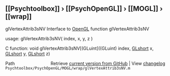 ## [[Psychtoolbox]] &#8250; [[PsychOpenGL]] &#8250; [[MOGL]] &#8250; [[wrap]]

glVertexAttrib3sNV  Interface to [OpenGL](OpenGL) function glVertexAttrib3sNV  
  
usage:  glVertexAttrib3sNV( index, x, y, z )  
  
C function:  void glVertexAttrib3sNV[(GLuint]((GLuint) index, [GLshort](GLshort) x, [GLshort](GLshort) y, [GLshort](GLshort) z)  




<div class="code_header" style="text-align:right;">
  <span style="float:left;">Path&nbsp;&nbsp;</span> <span class="counter">Retrieve <a href=
  "https://raw.github.com/Psychtoolbox-3/Psychtoolbox-3/beta/Psychtoolbox/PsychOpenGL/MOGL/wrap/glVertexAttrib3sNV.m">current version from GitHub</a> | View <a href=
  "https://github.com/Psychtoolbox-3/Psychtoolbox-3/commits/beta/Psychtoolbox/PsychOpenGL/MOGL/wrap/glVertexAttrib3sNV.m">changelog</a></span>
</div>
<div class="code">
  <code>Psychtoolbox/PsychOpenGL/MOGL/wrap/glVertexAttrib3sNV.m</code>
</div>

